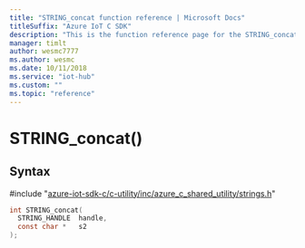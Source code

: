 ```yaml
---                             
title: "STRING_concat function reference | Microsoft Docs" 
titleSuffix: "Azure IoT C SDK"            
description: "This is the function reference page for the STRING_concat() function in the Azure IoT C SDK. This SDK is used with Azure IoT Hub and Azure IoT Hub Device Provisioning Service"            
manager: timlt                 
author: wesmc7777              
ms.author: wesmc               
ms.date: 10/11/2018                    
ms.service: "iot-hub"             
ms.custom: ""                
ms.topic: "reference"        
---                            
```


# STRING_concat()

## Syntax

\#include "[azure-iot-sdk-c/c-utility/inc/azure_c_shared_utility/strings.h](../strings-h.md)"  
```C
int STRING_concat(
  STRING_HANDLE  handle,
  const char *   s2
);
```

